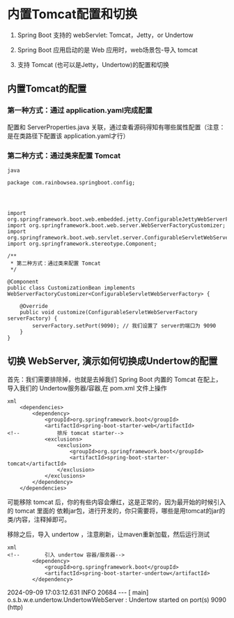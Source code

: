 # 内置Tomcat配置和切换

1. Spring Boot 支持的 webServlet: Tomcat，Jetty，or Undertow

2. Spring Boot 应用启动的是 Web 应用时，web场景包-导入 tomcat

3. 支持 Tomcat (也可以是Jetty，Undertow)的配置和切换


## 内置Tomcat的配置

### 第一种方式：通过 application.yaml完成配置
配置和 ServerProperties.java 关联，通过查看源码得知有哪些属性配置（注意：是在类路径下配置该 application.yaml才行）




### 第二种方式：通过类来配置 Tomcat

```
java

package com.rainbowsea.springboot.config;




import org.springframework.boot.web.embedded.jetty.ConfigurableJettyWebServerFactory;
import org.springframework.boot.web.server.WebServerFactoryCustomizer;
import org.springframework.boot.web.servlet.server.ConfigurableServletWebServerFactory;
import org.springframework.stereotype.Component;

/**
 * 第二种方式：通过类来配置 Tomcat
 */

@Component
public class CustomizationBean implements WebServerFactoryCustomizer<ConfigurableServletWebServerFactory> {

    @Override
    public void customize(ConfigurableServletWebServerFactory serverFactory) {
        serverFactory.setPort(9090); // 我们设置了 server的端口为 9090
    }
}

```

## 切换 WebServer, 演示如何切换成Undertow的配置

首先：我们需要排除掉，也就是去掉我们 Spring Boot 内置的 Tomcat 
在配上，导入我们的 Undertow服务器/容器,在 pom.xml 文件上操作

```
xml
    <dependencies>
        <dependency>
            <groupId>org.springframework.boot</groupId>
            <artifactId>spring-boot-starter-web</artifactId>
<!--            排斥 tomcat starter-->
            <exclusions>
                <exclusion>
                    <groupId>org.springframework.boot</groupId>
                    <artifactId>spring-boot-starter-tomcat</artifactId>
                </exclusion>
            </exclusions>
        </dependency>
    </dependencies>

```
可能移除 tomcat 后，你的有些内容会爆红，这是正常的，因为最开始的时候引入的 tomcat 里面的
依赖jar包，进行开发的，你只需要将，哪些是用tomcat的jar的类/内容，注释掉即可。

移除之后，导入 undertow ，注意刷新，让maven重新加载，然后运行测试
```
xml
<!--        引入 undertow 容器/服务器-->
        <dependency>
            <groupId>org.springframework.boot</groupId>
            <artifactId>spring-boot-starter-undertow</artifactId>
        </dependency>

```

2024-09-09 17:03:12.631  INFO 20684 --- [           main] o.s.b.w.e.undertow.UndertowWebServer     : Undertow started on port(s) 9090 (http)